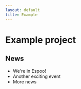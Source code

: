 ```yaml
---
layout: default
title: Example
---
```


# Example project

## News

- We're in Espoo!
- Another exciting event
- More news
